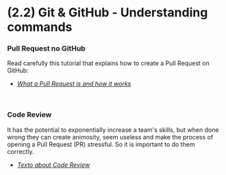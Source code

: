# (2.2) Git & GitHub - Understanding commands

### Pull Request no GitHub
Read carefully this tutorial that explains how to create a Pull Request on GitHub:
- _[What a Pull Request is and how it works](https://docs.github.com/pt/free-pro-team@latest/github/collaborating-with-issues-and-pull-requests/creating-a-pull-request)_

<br>

### Code Review
It has the potential to exponentially increase a team's skills, but when done wrong they can create animosity, seem useless and make the process of opening a Pull Request (PR) stressful. So it is important to do them correctly.

- _[Texto about Code Review](https://github.com/joho/awesome-code-review)_
